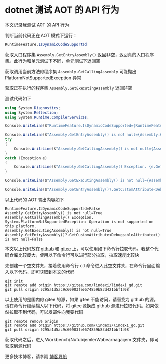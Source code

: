 # dotnet 测试 AOT 的 API 行为

本文记录我测试 AOT 的 API 行为

<!--more-->
<!-- 发布 -->
<!-- 博客 -->

判断当前代码正在 AOT 模式下运行：

```csharp
RuntimeFeature.IsDynamicCodeSupported
```

获取入口程序集 `Assembly.GetEntryAssembly()` 返回非空，返回真的入口程序集。此行为和单元测试下不同，单元测试下返回空

获取调用当前方法的程序集 `Assembly.GetCallingAssembly` 可能抛出 PlatformNotSupportedException 异常

获取正在执行的程序集 `Assembly.GetExecutingAssembly` 返回非空

测试代码如下

```csharp
using System.Diagnostics;
using System.Reflection;
using System.Runtime.CompilerServices;

Console.WriteLine($"RuntimeFeature.IsDynamicCodeSupported={RuntimeFeature.IsDynamicCodeSupported}");

Console.WriteLine($"Assembly.GetEntryAssembly() is not null={Assembly.GetEntryAssembly() is not null}");
try
{
    Console.WriteLine($"Assembly.GetCallingAssembly() is not null={Assembly.GetCallingAssembly() is not null}");
}
catch (Exception e)
{
    Console.WriteLine($"Assembly.GetCallingAssembly() Exception. {e.GetType().FullName}: {e.Message}");
}

Console.WriteLine($"Assembly.GetExecutingAssembly() is not null={Assembly.GetExecutingAssembly() is not null}");

Console.WriteLine($"Assembly.GetEntryAssembly()?.GetCustomAttribute<DebuggableAttribute>() is not null={Assembly.GetEntryAssembly()?.GetCustomAttribute<DebuggableAttribute>() is not null}");
```

以上代码的 AOT 输出内容如下

```
RuntimeFeature.IsDynamicCodeSupported=False
Assembly.GetEntryAssembly() is not null=True
Assembly.GetCallingAssembly() Exception. System.PlatformNotSupportedException: Operation is not supported on this platform.
Assembly.GetExecutingAssembly() is not null=True
Assembly.GetEntryAssembly()?.GetCustomAttribute<DebuggableAttribute>() is not null=False
```

本文以上代码放在 [github](https://github.com/lindexi/lindexi_gd/tree/0295a1d5ac9c60903fe0674859b83d421bbf1a08/Workbench/NufubijemlerWabearnagaqem) 和 [gitee](https://gitee.com/lindexi/lindexi_gd/blob/0295a1d5ac9c60903fe0674859b83d421bbf1a08/Workbench/NufubijemlerWabearnagaqem) 上，可以使用如下命令行拉取代码。我整个代码仓库比较庞大，使用以下命令行可以进行部分拉取，拉取速度比较快

先创建一个空文件夹，接着使用命令行 cd 命令进入此空文件夹，在命令行里面输入以下代码，即可获取到本文的代码

```
git init
git remote add origin https://gitee.com/lindexi/lindexi_gd.git
git pull origin 0295a1d5ac9c60903fe0674859b83d421bbf1a08
```

以上使用的是国内的 gitee 的源，如果 gitee 不能访问，请替换为 github 的源。请在命令行继续输入以下代码，将 gitee 源换成 github 源进行拉取代码。如果依然拉取不到代码，可以发邮件向我要代码

```
git remote remove origin
git remote add origin https://github.com/lindexi/lindexi_gd.git
git pull origin 0295a1d5ac9c60903fe0674859b83d421bbf1a08
```

获取代码之后，进入 Workbench/NufubijemlerWabearnagaqem 文件夹，即可获取到源代码

更多技术博客，请参阅 [博客导航](https://blog.lindexi.com/post/%E5%8D%9A%E5%AE%A2%E5%AF%BC%E8%88%AA.html )